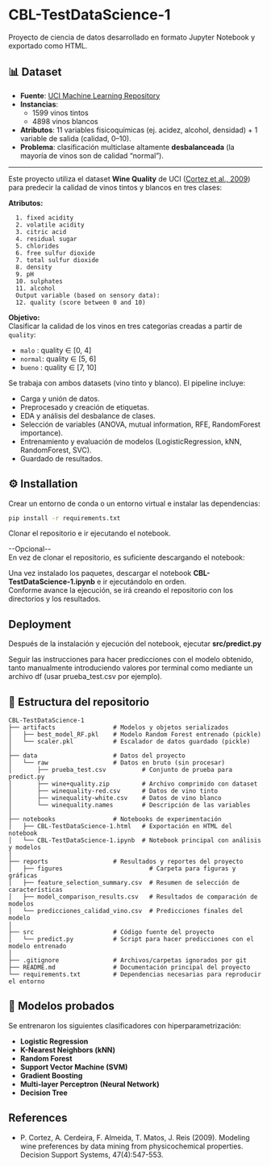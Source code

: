
# CBL-TestDataScience-1

Proyecto de ciencia de datos desarrollado en formato Jupyter Notebook y exportado como HTML.

## 📊 Dataset  

- **Fuente**: [UCI Machine Learning Repository](https://archive.ics.uci.edu/dataset/186/wine+quality)  
- **Instancias**:  
  - 1599 vinos tintos  
  - 4898 vinos blancos  
- **Atributos**: 11 variables fisicoquímicas (ej. acidez, alcohol, densidad) + 1 variable de salida (calidad, 0–10).  
- **Problema**: clasificación multiclase altamente **desbalanceada** (la mayoría de vinos son de calidad “normal”).  

---

Este proyecto utiliza el dataset **Wine Quality** de UCI ([Cortez et al., 2009](https://archive.ics.uci.edu/dataset/186/wine+quality)) para predecir la calidad de vinos tintos y blancos en tres clases:  


**Atributos:**

      1. fixed acidity
      2. volatile acidity
      3. citric acid
      4. residual sugar
      5. chlorides
      6. free sulfur dioxide
      7. total sulfur dioxide
      8. density
      9. pH
      10. sulphates
      11. alcohol
      Output variable (based on sensory data): 
      12. quality (score between 0 and 10)


**Objetivo:**  
Clasificar la calidad de los vinos en tres categorías creadas a partir de `quality`:
- `malo`  : quality ∈ [0, 4]
- `normal`: quality ∈ [5, 6]
- `bueno` : quality ∈ [7, 10]

Se trabaja con ambos datasets (vino tinto y blanco). El pipeline incluye:
- Carga y unión de datos.
- Preprocesado y creación de etiquetas.
- EDA y análisis del desbalance de clases.
- Selección de variables (ANOVA, mutual information, RFE, RandomForest importance).
- Entrenamiento y evaluación de modelos (LogisticRegression, kNN, RandomForest, SVC).
- Guardado de resultados.



## ⚙️ Installation

Crear un entorno de conda o un entorno virtual e instalar las dependencias:

```bash
pip install -r requirements.txt

```
Clonar el repositorio e ir ejecutando el notebook.

--Opcional--  
En vez de clonar el repositorio, es suficiente descargando el notebook:

Una vez instalado los paquetes, descargar el notebook **CBL-TestDataScience-1.ipynb** e ir ejecutándolo en orden.  
Conforme avance la ejecución, se irá creando el repositorio con los directorios y los resultados.

## Deployment

Después de la instalación y ejecución del notebook, ejecutar **src/predict.py**

Seguir las instrucciones para hacer predicciones con el modelo obtenido, tanto manualmente introduciendo valores por terminal como mediante un archivo df (usar prueba_test.csv por ejemplo).



## 📂 Estructura del repositorio  

```
CBL-TestDataScience-1
├── artifacts                # Modelos y objetos serializados
│   ├── best_model_RF.pkl    # Modelo Random Forest entrenado (pickle)
│   └── scaler.pkl           # Escalador de datos guardado (pickle)
│
├── data                     # Datos del proyecto
│   └── raw                  # Datos en bruto (sin procesar)
│       ├── prueba_test.csv          # Conjunto de prueba para predict.py
│       ├── wine+quality.zip         # Archivo comprimido con dataset
│       ├── winequality-red.csv      # Datos de vino tinto
│       ├── winequality-white.csv    # Datos de vino blanco
│       └── winequality.names        # Descripción de las variables
│
├── notebooks                # Notebooks de experimentación
│   ├── CBL-TestDataScience-1.html   # Exportación en HTML del notebook
│   └── CBL-TestDataScience-1.ipynb  # Notebook principal con análisis y modelos
│
├── reports                  # Resultados y reportes del proyecto
│   ├── figures                        # Carpeta para figuras y gráficas
│   ├── feature_selection_summary.csv  # Resumen de selección de características
│   ├── model_comparison_results.csv   # Resultados de comparación de modelos
│   └── predicciones_calidad_vino.csv  # Predicciones finales del modelo
│
├── src                      # Código fuente del proyecto
│   └── predict.py           # Script para hacer predicciones con el modelo entrenado
│
├── .gitignore               # Archivos/carpetas ignorados por git
├── README.md                # Documentación principal del proyecto
└── requirements.txt         # Dependencias necesarias para reproducir el entorno

```

## 🤖 Modelos probados  

Se entrenaron los siguientes clasificadores con hiperparametrización:  

- **Logistic Regression**  
- **K-Nearest Neighbors (kNN)**  
- **Random Forest**  
- **Support Vector Machine (SVM)**  
- **Gradient Boosting**  
- **Multi-layer Perceptron (Neural Network)**  
- **Decision Tree**  
## References

- P. Cortez, A. Cerdeira, F. Almeida, T. Matos, J. Reis (2009). Modeling wine preferences by data mining from physicochemical properties. Decision Support Systems, 47(4):547-553.

